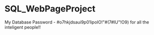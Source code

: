 # SQL_WebPageProject
My Database Password - #o7hkjdsaui9p01ipoIO!"#(7#IU"!O9)
for all the inteligent people!!